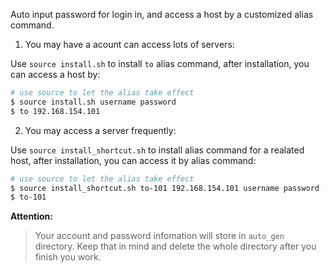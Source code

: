 Auto input password for login in, and access a host by a customized alias command.

1.  You may have a acount can access lots of servers:

Use `source install.sh` to install `to` alias command, after installation, you can access a host by:
    
```bash
# use source to let the alias take effect
$ source install.sh username password
$ to 192.168.154.101
```

2.  You may access a server frequently:

Use `source install_shortcut.sh` to install alias command for a realated host, after installation, you can access it  by alias command:

```bash
# use source to let the alias take effect
$ source install_shortcut.sh to-101 192.168.154.101 username password
$ to-101
```

**Attention:**
    
> Your account and password infomation will store in `auto_gen` directory.
> Keep that in mind and delete the whole directory after you finish you work.
